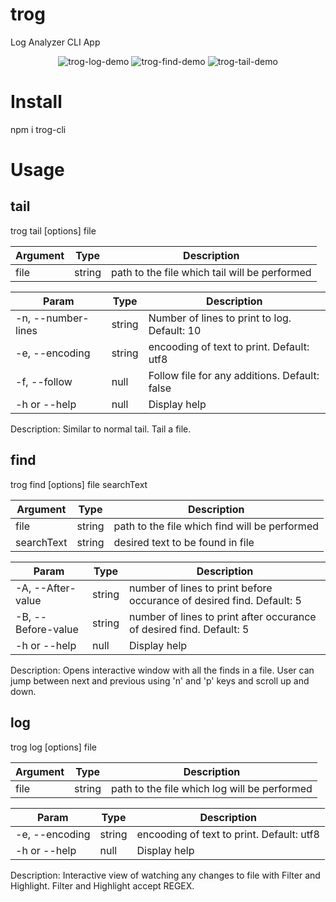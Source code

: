# trog

Log Analyzer CLI App
<div align="center">

![trog-log-demo](/assets/Trog_Log.gif)
![trog-find-demo](/assets/Trog_Find.gif)
![trog-tail-demo](/assets/Trog_Tail.gif)

</div>

# Install
npm i trog-cli

# Usage
## tail
trog tail [options] file

| Argument | Type | Description |
| --- | --- | --- |
| file | string | path to the file which tail will be performed |

| Param | Type | Description |
| --- | --- | --- |
| -n, --number-lines <value> | string | Number of lines to print to log. Default: 10 |
| -e, --encoding <value> | string | encooding of text to print. Default: utf8 |
| -f, --follow | null | Follow file for any additions. Default: false |
| -h or --help | null | Display help |

Description: Similar to normal tail. Tail a file.

## find

trog find [options] file searchText

| Argument | Type | Description |
| --- | --- | --- |
| file | string | path to the file which find will be performed |
| searchText | string | desired text to be found in file |

| Param | Type | Description |
| --- | --- | --- |
| -A, --After-value <value> | string | number of lines to print before occurance of desired find. Default: 5 |
| -B, --Before-value <value> | string | number of lines to print after occurance of desired find. Default: 5 |
| -h or --help | null | Display help |

Description: Opens interactive window with all the finds in a file. User can jump between next and previous using
'n' and 'p' keys and scroll up and down.

## log

trog log [options] file

| Argument | Type | Description |
| --- | --- | --- |
| file | string | path to the file which log will be performed |

| Param | Type | Description |
| --- | --- | --- |
| -e, --encoding <value> | string | encooding of text to print. Default: utf8|
| -h or --help | null | Display help |

Description: Interactive view of watching any changes to file with Filter and Highlight.
Filter and Highlight accept REGEX.
